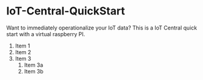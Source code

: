 # IoT-Central-QuickStart
Want to immediately operationalize your IoT data? This is a IoT Central quick start with a virtual raspberry PI. 

1. Item 1
1. Item 2
1. Item 3
   1. Item 3a
   1. Item 3b
